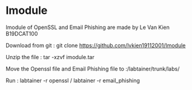 # Imodule
Imodule of OpenSSL and Email Phishing are made by Le Van Kien B19DCAT100

Download from git : git clone https://github.com/lvkien19112001/Imodule

Unzip the file : tar -xzvf imodule.tar 

Move the Openssl file and Email Phishing file to :/labtainer/trunk/labs/

Run : labtainer -r openssl / labtainer -r email_phishing 


